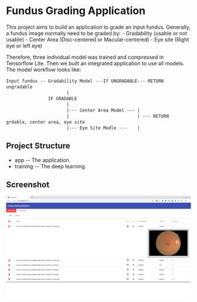 # Fundus Grading Application

This project aims to build an application to grade an input fundus. Generally, a fundus image normally need to be graded by:
    - Gradability (usable or not usable)
    - Center Area (Disc-centered or Macular-centered)
    - Eye site (Right eye or left eye)

Therefore, three individual model was trained and compressed in Tensorflow Lite. Then we built an integrated application to use all models. The model workflow looks like:
```
Input fundus -- Gradability Model ---If UNGRADABLE--- RETURN ungradable
                       |
                IF GRADABLE
                       |
                       |--- Center Area Model --- |
                       |                          | --- RETURN grdable, center area, eye site
                       |--- Eye Site Modle ---    |
```

## Project Structure
- app -- The application.
- training -- The deep learning.

## Screenshot
![screenshot](./app/imgs/sc.png)